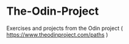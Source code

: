 # The-Odin-Project
Exercises and projects from the Odin project ( https://www.theodinproject.com/paths )
